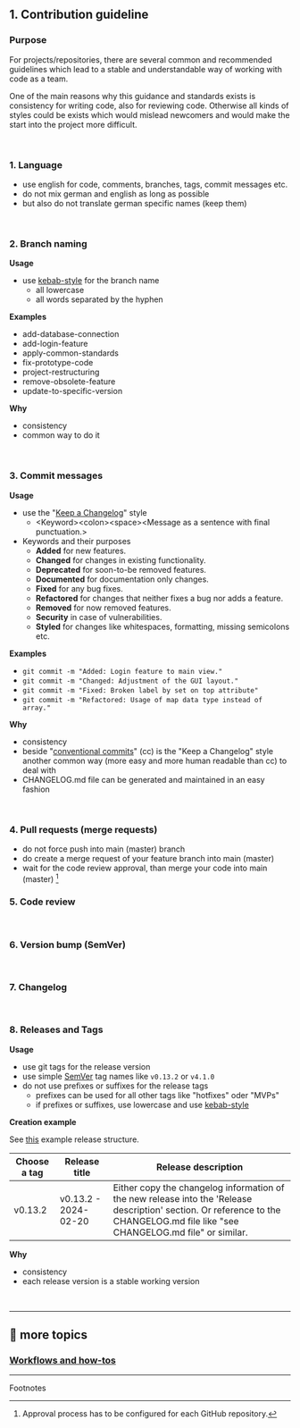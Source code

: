 ## 1. Contribution guideline

### Purpose

For projects/repositories, there are several common and recommended guidelines which lead to a stable and understandable way of working with code as a team.

One of the main reasons why this guidance and standards exists is consistency for writing code, also for reviewing code. Otherwise all kinds of styles could be exists which would mislead newcomers and would make the start into the project more difficult.

<br>

### 1. Language

- use english for code, comments, branches, tags, commit messages etc.
- do not mix german and english as long as possible
- but also do not translate german specific names (keep them)

<br>

### 2. Branch naming

**Usage**

- use [kebab-style](/docs/en/case-styles.md) for the branch name
  - all lowercase
  - all words separated by the hyphen

**Examples**

- add-database-connection
- add-login-feature
- apply-common-standards
- fix-prototype-code
- project-restructuring
- remove-obsolete-feature
- update-to-specific-version

**Why**

- consistency
- common way to do it

<br>

### 3. Commit messages

**Usage**

- use the "[Keep a Changelog]((https://keepachangelog.com/en/1.1.0/))" style
  - \<Keyword\>\<colon\>\<space\>\<Message as a sentence with final punctuation.\>
- Keywords and their purposes
  - **Added** for new features.
  - **Changed** for changes in existing functionality.
  - **Deprecated** for soon-to-be removed features.
  - **Documented** for documentation only changes.
  - **Fixed** for any bug fixes.
  - **Refactored** for changes that neither fixes a bug nor adds a feature.
  - **Removed** for now removed features.
  - **Security** in case of vulnerabilities.
  - **Styled** for changes like whitespaces, formatting, missing semicolons etc.

**Examples**

- `git commit -m "Added: Login feature to main view."`
- `git commit -m "Changed: Adjustment of the GUI layout."`
- `git commit -m "Fixed: Broken label by set on top attribute"`
- `git commit -m "Refactored: Usage of map data type instead of array."`

**Why**

- consistency
- beside "[conventional commits](https://www.conventionalcommits.org/en/v1.0.0/)" (cc) is the "Keep a Changelog" style another common way (more easy and more human readable than cc) to deal with
- CHANGELOG.md file can be generated and maintained in an easy fashion

<br>

### 4. Pull requests (merge requests)

- do not force push into main (master) branch
- do create a merge request of your feature branch into main (master)
- wait for the code review approval, than merge your code into main (master) [^1]

### 5. Code review

<br>

### 6. Version bump (SemVer)

<br>

### 7. Changelog

<br>

### 8. Releases and Tags

**Usage**

- use git tags for the release version
- use simple [SemVer](https://semver.org/) tag names like `v0.13.2` or `v4.1.0`
- do not use prefixes or suffixes for the release tags
  - prefixes can be used for all other tags like "hotfixes" oder "MVPs"
  - if prefixes or suffixes, use lowercase and use [kebab-style](/docs/en/case-styles.md)

**Creation example**

See [this](https://github.com/Sven-Seyfert/au3webdriver-boilerplate/releases) example release structure.

| Choose a tag | Release title | Release description |
| --- | --- | --- |
| v0.13.2 | v0.13.2 - 2024-02-20 | Either copy the changelog information of the new release into the 'Release description' section. Or reference to the CHANGELOG.md file like "see CHANGELOG.md file" or similar. |

**Why**

- consistency
- each release version is a stable working version

<br>

---

## 🔗 more topics

### [Workflows and how-tos](/docs/en/workflows-how-tos.md)

---

Footnotes
[^1]: Approval process has to be configured for each GitHub repository.
